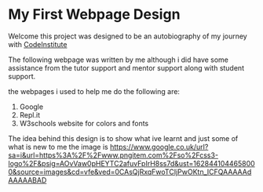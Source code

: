 # My First Webpage Design

Welcome this project was designed to be an autobiography of my journey with [CodeInstitute](https://codeinstitute.net)

The following webpage was written by me although i did have some assistance from the tutor support and mentor support along with student support.

the webpages i used to help me do the following are:

<ol>
<li>Google</li>
<li>Repl.it</li>
<li>W3schools website for colors and fonts</li>
</ol>


The idea behind this design is to show what ive learnt and just some of what is new to me the image is https://www.google.co.uk/url?sa=i&url=https%3A%2F%2Fwww.pngitem.com%2Fso%2Fcss3-logo%2F&psig=AOvVaw0pHEYTC2afuvFpIrH8ss7d&ust=1628441044658000&source=images&cd=vfe&ved=0CAsQjRxqFwoTCIjPwOKtn_ICFQAAAAAdAAAAABAD
